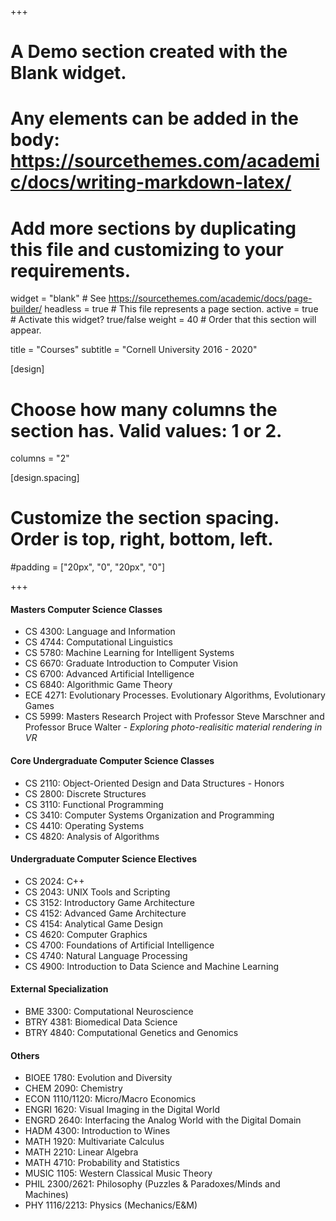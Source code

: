 +++
# A Demo section created with the Blank widget.
# Any elements can be added in the body: https://sourcethemes.com/academic/docs/writing-markdown-latex/
# Add more sections by duplicating this file and customizing to your requirements.

widget = "blank"  # See https://sourcethemes.com/academic/docs/page-builder/
headless = true  # This file represents a page section.
active = true  # Activate this widget? true/false
weight = 40  # Order that this section will appear.

title = "Courses"
subtitle = "Cornell University 2016 - 2020"

[design]
  # Choose how many columns the section has. Valid values: 1 or 2.
  columns = "2"

[design.spacing]
  # Customize the section spacing. Order is top, right, bottom, left.
  #padding = ["20px", "0", "20px", "0"]

+++

#### Masters Computer Science Classes

- CS 4300: Language and Information
- CS 4744: Computational Linguistics
- CS 5780: Machine Learning for Intelligent Systems
- CS 6670: Graduate Introduction to Computer Vision
- CS 6700: Advanced Artificial Intelligence
- CS 6840: Algorithmic Game Theory
- ECE 4271: Evolutionary Processes. Evolutionary Algorithms, Evolutionary Games
- CS 5999: Masters Research Project with Professor Steve Marschner and Professor Bruce Walter - *Exploring photo-realisitic material rendering in VR* 

#### Core Undergraduate Computer Science Classes

- CS 2110: Object-Oriented Design and Data Structures - Honors 
- CS 2800: Discrete Structures 
- CS 3110: Functional Programming 
- CS 3410: Computer Systems Organization and Programming 
- CS 4410: Operating Systems 
- CS 4820: Analysis of Algorithms 

#### Undergraduate Computer Science Electives

- CS 2024: C++  
- CS 2043: UNIX Tools and Scripting 
- CS 3152: Introductory Game Architecture 
- CS 4152: Advanced Game Architecture
- CS 4154: Analytical Game Design  
- CS 4620: Computer Graphics
- CS 4700: Foundations of Artificial Intelligence
- CS 4740: Natural Language Processing
- CS 4900: Introduction to Data Science and Machine Learning

#### External Specialization

- BME 3300: Computational Neuroscience 
- BTRY 4381: Biomedical Data Science 
- BTRY 4840: Computational Genetics and Genomics

#### Others

- BIOEE 1780: Evolution and Diversity 
- CHEM 2090: Chemistry
- ECON 1110/1120: Micro/Macro Economics
- ENGRI 1620: Visual Imaging in the Digital World
- ENGRD 2640: Interfacing the Analog World with the Digital Domain
- HADM 4300: Introduction to Wines
- MATH 1920: Multivariate Calculus 
- MATH 2210: Linear Algebra 
- MATH 4710: Probability and Statistics 
- MUSIC 1105: Western Classical Music Theory 
- PHIL 2300/2621: Philosophy (Puzzles & Paradoxes/Minds and Machines)
- PHY 1116/2213: Physics (Mechanics/E&M)
